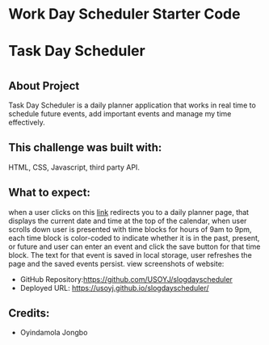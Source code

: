 # Work Day Scheduler Starter Code
<h1>Task Day Scheduler<h1>

## About Project
Task Day Scheduler is a daily planner application that works in real time to schedule future events, add important events and manage my time effectively.

## This challenge was built with:
HTML, CSS, Javascript, third party API.

## What to expect:
<p>when a user clicks on this <a href="https://usoyj.github.io/slogdayscheduler/">link</a> redirects you to a daily planner page, that displays the current date and time at the top of the calendar, when user scrolls down user is presented with time blocks for hours of 9am to 9pm, each time block is color-coded to indicate whether it is in the past, present, or future and user can enter an event and click the save button for that time block. The text for that event is saved in local storage, user refreshes the page and the saved events persist. view screenshots of website:</p>








* GitHub Repository:https://github.com/USOYJ/slogdayscheduler
* Deployed URL: https://usoyj.github.io/slogdayscheduler/
  
## Credits:
* Oyindamola Jongbo

